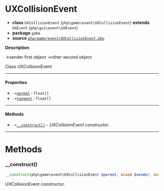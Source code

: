 # UXCollisionEvent

- **class** `UXCollisionEvent` (`php\game\event\UXCollisionEvent`) **extends** `UXEvent` (`php\gui\event\UXEvent`)
- **package** `game`
- **source** [`php/game/event/UXCollisionEvent.php`](./src/main/resources/JPHP-INF/sdk/php/game/event/UXCollisionEvent.php)

**Description**

->sender first object
->other second object

Class UXCollisionEvent

---

#### Properties

- `->`[`normal`](#prop-normal) : `float[]`
- `->`[`tangent`](#prop-tangent) : `float[]`

---

#### Methods

- `->`[`__construct()`](#method-__construct) - _UXCollisionEvent constructor._

---
# Methods

<a name="method-__construct"></a>

### __construct()
```php
__construct(php\game\event\UXCollisionEvent $parent, mixed $sender, mixed $target): void
```
UXCollisionEvent constructor.
